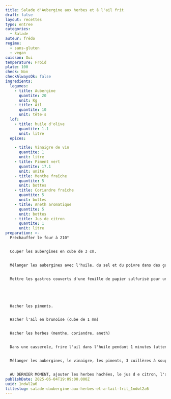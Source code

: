 ```yaml
---
title: Salade d'Aubergine aux herbes et à l'ail frit
draft: false
layout: recettes
type: entree
categories:
  - Salade
auteur: frédo
regime:
  - sans-gluten
  - vegan
cuisson: Oui
temperature: Froid
plate: 100
check: Non
checkAlwaysOk: false
ingredients:
  legumes:
    - title: Aubergine
      quantite: 20
      unit: Kg
    - title: Ail
      quantite: 10
      unit: tête·s
  lof:
    - title: huile d'olive
      quantite: 1.1
      unit: litre
  epices:

    - title: Vinaigre de vin
      quantite: 1
      unit: litre
    - title: Piment vert
      quantite: 17.1
      unit: unité
    - title: Menthe fraîche
      quantite: 5
      unit: bottes
    - title: Coriandre fraîche
      quantite: 5
      unit: bottes
    - title: Aneth aromatique
      quantite: 5
      unit: bottes
    - title: Jus de citron
      quantite: 1
      unit: litre
preparation: >-
  Préchauffer le four à 210°


  Couper les aubergines en cube de 3 cm.


  Mélanger les aubergines avec l'huile, du sel et du poivre dans des gastros.


  Mettre les gastros couverts d'une feuille de papier sulfurisé pour une durée de 35 minutes.





  Hacher les piments.


  Hacher l'ail en brunoise (cube de 1 mm)


  Hacher les herbes (menthe, coriandre, aneth)


  Dans une casserole, frire l'ail dans l'huile pendant 1 minutes (attention de ne pas faire cuire l'ail trop longtemps car il deviendrait amer. verser le tout dans un chinois en prenant soin de récupérer l'huile de friture qui sera aussi utilisée par la suite.


  Mélanger les aubergines, le vinaigre, les piments, 3 cuillères à soupe d'huile de friture.


  AU DERNIER MOMENT, ajouter les herbes hachées, le jus d e citron, l'ail frit.
publishDate: 2025-06-04T19:09:00.000Z
uuid: 1ndwl2a6
titleslug: salade-daubergine-aux-herbes-et-a-lail-frit_1ndwl2a6
---
```

